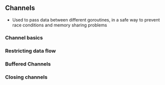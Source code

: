 ## Channels
- Used to pass data between different goroutines, in a safe way to prevent race conditions and memory sharing problems
### Channel basics

### Restricting data flow

### Buffered Channels

### Closing channels


